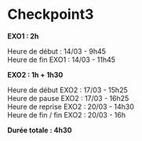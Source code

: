 # Checkpoint3  

**EXO1 : 2h**  

Heure de début : 14/03 - 9h45  
Heure de fin EXO1 : 14/03 - 11h45  

**EXO2 : 1h + 1h30**  

Heure de début EXO2 : 17/03 - 15h25  
Heure de pause EXO2 : 17/03 - 16h25  
Heure de reprise EXO2 : 20/03 - 14h30  
Heure de fin / fin EXO2 : 20/03 - 16h  

**Durée totale : 4h30**  
